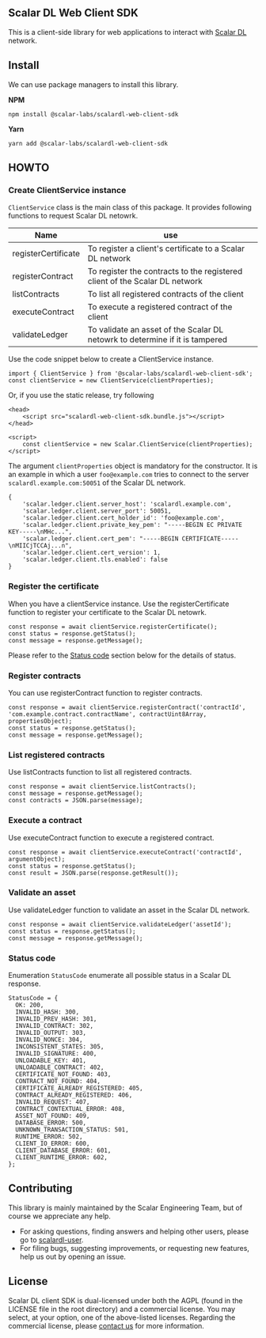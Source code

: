## Scalar DL Web Client SDK

This is a client-side library for web applications to interact with [Scalar DL](https://github.com/scalar-labs/scalardl) network.

## Install

We can use package managers to install this library.

**NPM**
```
npm install @scalar-labs/scalardl-web-client-sdk
```

**Yarn**
```
yarn add @scalar-labs/scalardl-web-client-sdk
```

## HOWTO

### Create ClientService instance

`ClientService` class is the main class of this package.
It provides following functions to request Scalar DL netowrk.

|Name|use|
|----|---|
|registerCertificate|To register a client's certificate to a Scalar DL network|
|registerContract|To register the contracts to the registered client of the Scalar DL network|
|listContracts|To list all registered contracts of the client|
|executeContract|To execute a registered contract of the client|
|validateLedger|To validate an asset of the Scalar DL netowrk to determine if it is tampered|

Use the code snippet below to create a ClientService instance.
```
import { ClientService } from '@scalar-labs/scalardl-web-client-sdk';
const clientService = new ClientService(clientProperties);
```

Or, if you use the static release, try following
```
<head>
    <script src="scalardl-web-client-sdk.bundle.js"></script>
</head>

<script>
    const clientService = new Scalar.ClientService(clientProperties);
</script>
```

The argument `clientProperties` object is mandatory for the constructor.
It is an example in which a user `foo@example.com` tries to connect to the server `scalardl.example.com:50051` of the Scalar DL network.
```
{
    'scalar.ledger.client.server_host': 'scalardl.example.com',
    'scalar.ledger.client.server_port': 50051,
    'scalar.ledger.client.cert_holder_id': 'foo@example.com',
    'scalar.ledger.client.private_key_pem': "-----BEGIN EC PRIVATE KEY-----\nMHc...",
    'scalar.ledger.client.cert_pem': "-----BEGIN CERTIFICATE-----\nMIICjTCCAj...n",
    'scalar.ledger.client.cert_version': 1,
    'scalar.ledger.client.tls.enabled': false
}
```

### Register the certificate
When you have a clientService instance.
Use the registerCertificate function to register your certificate to the Scalar DL netowrk.
```
const response = await clientService.registerCertificate();
const status = response.getStatus();
const message = response.getMessage();
```
Please refer to the [Status code](#status-code) section below for the details of status.

### Register contracts
You can use registerContract function to register contracts.
```
const response = await clientService.registerContract('contractId', 'com.example.contract.contractName', contractUint8Array, propertiesObject);
const status = response.getStatus();
const message = response.getMessage();
```

### List registered contracts
Use listContracts function to list all registered contracts.
```
const response = await clientService.listContracts();
const message = response.getMessage();
const contracts = JSON.parse(message);
```

### Execute a contract
Use executeContract function to execute a registered contract.
```
const response = await clientService.executeContract('contractId', argumentObject);
const status = response.getStatus();
const result = JSON.parse(response.getResult());
```

### Validate an asset
Use validateLedger function to validate an asset in the Scalar DL network.
```
const response = await clientService.validateLedger('assetId');
const status = response.getStatus();
const message = response.getMessage();
```

### Status code
Enumeration `StatusCode` enumerate all possible status in a Scalar DL response.
```
StatusCode = {
  OK: 200,
  INVALID_HASH: 300,
  INVALID_PREV_HASH: 301,
  INVALID_CONTRACT: 302,
  INVALID_OUTPUT: 303,
  INVALID_NONCE: 304,
  INCONSISTENT_STATES: 305,
  INVALID_SIGNATURE: 400,
  UNLOADABLE_KEY: 401,
  UNLOADABLE_CONTRACT: 402,
  CERTIFICATE_NOT_FOUND: 403,
  CONTRACT_NOT_FOUND: 404,
  CERTIFICATE_ALREADY_REGISTERED: 405,
  CONTRACT_ALREADY_REGISTERED: 406,
  INVALID_REQUEST: 407,
  CONTRACT_CONTEXTUAL_ERROR: 408,
  ASSET_NOT_FOUND: 409,
  DATABASE_ERROR: 500,
  UNKNOWN_TRANSACTION_STATUS: 501,
  RUNTIME_ERROR: 502,
  CLIENT_IO_ERROR: 600,
  CLIENT_DATABASE_ERROR: 601,
  CLIENT_RUNTIME_ERROR: 602,
};
```

## Contributing
This library is mainly maintained by the Scalar Engineering Team, but of course we appreciate any help.

* For asking questions, finding answers and helping other users, please go to [scalardl-user](https://groups.google.com/forum/#!forum/scalardl-user).
* For filing bugs, suggesting improvements, or requesting new features, help us out by opening an issue.

## License
Scalar DL client SDK is dual-licensed under both the AGPL (found in the LICENSE file in the root directory) and a commercial license. You may select, at your option, one of the above-listed licenses. Regarding the commercial license, please [contact us](https://scalar-labs.com/contact_us/) for more information.
